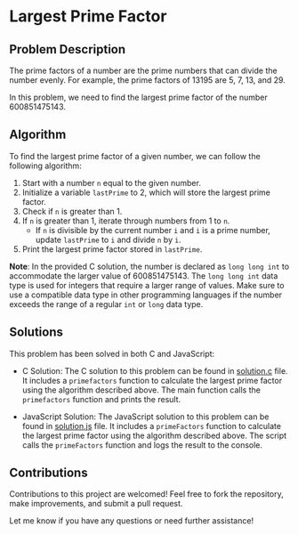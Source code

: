 # Largest Prime Factor

## Problem Description

The prime factors of a number are the prime numbers that can divide the number evenly. For example, the prime factors of 13195 are 5, 7, 13, and 29.

In this problem, we need to find the largest prime factor of the number 600851475143.

## Algorithm

To find the largest prime factor of a given number, we can follow the following algorithm:

1. Start with a number `n` equal to the given number.
2. Initialize a variable `lastPrime` to 2, which will store the largest prime factor.
3. Check if `n` is greater than 1.
4. If `n` is greater than 1, iterate through numbers from 1 to `n`.
   - If `n` is divisible by the current number `i` and `i` is a prime number, update `lastPrime` to `i` and divide `n` by `i`.
5. Print the largest prime factor stored in `lastPrime`.

**Note**: In the provided C solution, the number is declared as `long long int` to accommodate the larger value of 600851475143. The `long long int` data type is used for integers that require a larger range of values. Make sure to use a compatible data type in other programming languages if the number exceeds the range of a regular `int` or `long` data type.

## Solutions

This problem has been solved in both C and JavaScript:

- C Solution: The C solution to this problem can be found in [solution.c](./solution.c) file. It includes a `primefactors` function to calculate the largest prime factor using the algorithm described above. The main function calls the `primefactors` function and prints the result.

- JavaScript Solution: The JavaScript solution to this problem can be found in [solution.js](./solution.js) file. It includes a `primeFactors` function to calculate the largest prime factor using the algorithm described above. The script calls the `primeFactors` function and logs the result to the console.

## Contributions

Contributions to this project are welcomed! Feel free to fork the repository, make improvements, and submit a pull request.

Let me know if you have any questions or need further assistance!
